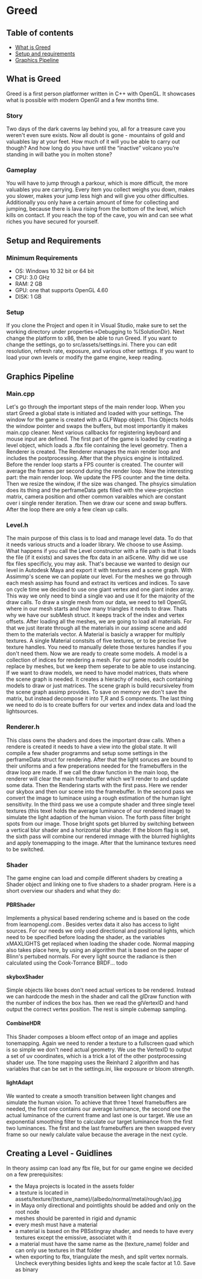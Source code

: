 # Greed


## Table of contents
* [What is Greed](#what-is-greed)
* [Setup and requirements](#setup-and-requirements)
* [Graphics Pipeline](#graphics-pipeline)

## What is Greed
Greed is a first person platformer written in C++ with OpenGL. It showcases what is possible with modern OpenGl and a few months time. 

### Story 
Two days of the dark caverns lay behind you, all for a treasure cave you weren't even sure exists. Now all doubt is gone - mountains of gold and valuables lay at your feet. How much of it will you be able to carry out though? And how long do you have until the “inactive” volcano you’re standing in will bathe you in molten stone?

### Gameplay 
You will have to jump through a parkour, which is more difficult, the more valuables you are carrying. Every item you collect weighs you down, makes you slower, makes your jump less high and will give you other difficulties. Additionally you only have a certain amount of time for collecting and jumping, because there is lava rising from the bottom of the level, which kills on contact. If you reach the top of the cave, you win and can see what riches you have secured for yourself.

## Setup and Requirements
### Minimum Requirements
* OS: Windows 10 32 bit or 64 bit
* CPU: 3.0 GHz
* RAM: 2 GB
* GPU: one that supports OpenGL 4.60
* DISK: 1 GB

### Setup
If you clone the Project and open it in Visual Studio, make sure to set the working directory under properties->Debugging to %(SolutionDir). Next change the
platform to x86, then be able to run Greed. If you want to change the settings, go to src/assets/settings.ini. There you can edit resolution, refresh rate, exposure,
and various other settings. If you want to load your own levels or modify the game engine, keep reading.

## Graphics Pipeline
### Main.cpp
Let's go through the important steps of the main render loop. When you start Greed a global state is initiated and loaded with your settings. The window
for the game is created with a GLFWapp object. This Objects holds the window pointer and swaps the buffers, but most importantly it makes main.cpp cleaner.
Next various callbacks for registering keyboard and mouse input are defined. The first part of the game is loaded by creating a level object, which 
loads a .fbx file containing the level geometry. Then a Renderer is created. The Renderer manages the main render loop and includes the postprocessing.
After that the physics engine is intitalized. Before the render loop starts a FPS counter is created. The counter will average the frames per second during
the render loop. 
Now the interesting part: the main render loop. We update the FPS counter and the time delta. Then we resize the window, if the size was changed. The 
phsyics simulation does its thing and the perframeData gets filled with the view-projection matrix, camera position and other common varaibles which are constant
over i single render iteration. Then we draw our scene and swap buffers. After the loop there are only a few clean up calls.

### Level.h
The main purpose of this class is to load and manage level data. To do that it needs various structs and a loader library. We choose to use Assimp. 
What happens if you call the Level constructor with a file path is that it loads the file (if it exists) and saves the fbx data in an aiScene. Why did we 
use fbx files specificly, you may ask. That's because we wanted to design our level in Autodesk Maya and export it with textures and a scene graph.
With Assimmp's scene we can poplate our level. For the meshes we go through each mesh assimp has found and extract its vertices and indices. To save 
on cycle time we decided to use one giant vertex and one giant index array. This way we only need to bind a single vao and use it for the majority of the
draw calls. To draw a single mesh from our data, we need to tell OpenGL where in our mesh starts and how many triangles it needs to draw. Thats why we have
our subMesh struct. It keeps track of the index and vertex offsets. After loading all the meshes, we are going to load all materials. For that we just iterate
through all the materials in our assimp scene and add them to the materials vector. A Material is basicly a wrapper for multiply textures. A single Material
constsits of five textures, or to be precise five texture handles. You need to manually delete those textures handles if you don't need them. Now we are ready
to create some models. A model is a collection of indices for rendering a mesh. For our game models could be replace by meshes, but we keep them 
seperate to be able to use instancing. If we want to draw models, we need to have model matrices, thats where the scene graph is needed. It creates
a hierachy of nodes, each containing models to draw or just matrices. The scene graph is build recursiveley from the scene graph assimp provides. To save
on memory we don't save the matrix, but instead decompose it into T,R and S components. The last thing we need to do is to create buffers for our vertex
and index data and load the lightsources.

### Renderer.h
This class owns the shaders and does the important draw calls. When a rendere is created it needs to have a view into the global state. It will compile
a few shader programms and setup some settings in the perframeData struct for rendering. After that the light soruces are bound to their uniforms and a few
preperations needed for the framebuffers in the draw loop are made. If we call the draw function in the main loop, the renderer will clear the main
framebuffer which we'll render to and update some data. Then the Rendering starts with the first pass. Here we render our skybox and then our scene 
into the framebuffer. In the second pass we convert the image to luminace using a rough estimation of the human light sensitivity. In the third pass 
we use a compute shader and three single texel textures (this texel holds the average luminance of our rendered image) to simulate the light adaption
of the human vision. The forth pass filter bright spots from our image. Those bright spots get blurred by switching between a vertical blur shader and a
horizontal blur shader. If the bloom flag is set, the sixth pass will combine our rendered immage with the blurred highlights and apply tonemapping to 
the image. After that the luminance textures need to be switched.

### Shader
The game engine can load and compile different shaders by creating a Shader object and linking one to five shaders to a shader program. Here is a short
overview our shaders and what they do:

#### PBRShader
Implements a physical based rendering scheme and is based on the code from learnopengl.com . Besides vertex data it also has access to light sources.
For our needs we only used directional and positional lights, which need to be specified before loading the shader, as the variables xMAXLIGHTS get 
replaced when loading the shader code. Normal mapping also takes place here, by using an algorithm that is based on the paper of Blinn's pertubed normals.
For every light source the radiance is then calculated using the Cook-Torrance BRDF... todo

#### skyboxShader
Simple objects like boxes don't need actual vertices to be rendered. Instead we can hardcode the mesh in the shader and call the glDraw function with
the number of indices the box has. then we read the glVertexID and hand output the correct vertex position. The rest is simple cubemap sampling.

#### CombineHDR
This Shader composes a bloom effect ontop of an image and applies tonemapping. Again we need to render a texture to a fullscreen quad which is so
simple we don't need actual geometry. We use the VertexID to output a set of uv coordinates, which is a trick a lot of the other postprocessing shader
use. The tone mapping uses the Reinhard 2 algorithm and has variables that can be set in the settings.ini, like exposure or bloom strength.

#### lightAdapt
We wanted to create a smooth transition between light changes and simulate the human vision. To achieve that three 1 texel framebuffers are needed, the first one contains our average luminance, the second one the actual luminance of the current frame and last one is our target. We use an 
exponential smoothing filter to calculate our target luminance from the first two luminances. The first and the last framebuffers are then swapped
every frame so our newly calulate value because the average in the next cycle.

## Creating a Level - Guidlines
In theory assimp can load any fbx file, but for our game engine we decided on a few prerequisites:
* the Maya projects is located in the assets folder
* a texture is located in assets/texture/(texture_name)/(albedo/normal/metal/rough/ao).jpg
* in Maya only directional and pointlights should be added and only on the root node
* meshes should be parented in rigid and dynamic
* every mesh must have a material
* a material is based on the PBSstingray shader, and needs to have every textures except the emissive, associatet with it
* a material must have the same name as the (texture_name) folder and can only use textures in that folder
* when exporting to fbx, triangulate the mesh, and split vertex normals. Uncheck everything besides lights and keep the scale factor at 1.0. Save as binary

